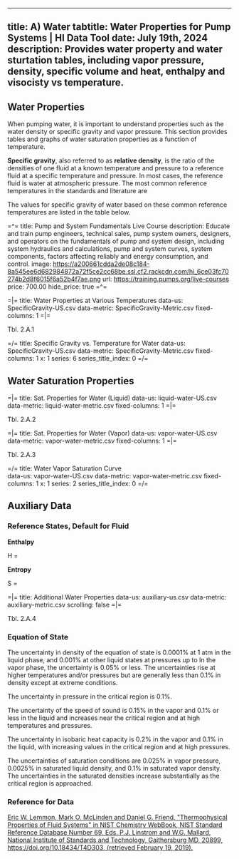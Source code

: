 -----
title: A) Water
tabtitle: Water Properties for Pump Systems | HI Data Tool 
date: July 19th, 2024
description: Provides water property and water sturtation tables, including vapor pressure, density, specific volume and heat, enthalpy and visocisty vs  temperature.
-----

## Water Properties 

When pumping water, it is important to understand properties such as the water density or specific gravity and vapor pressure. This section provides tables and graphs of water saturation properties as a function of temperature.

**Specific gravity**, also referred to as **relative density**, is the ratio of the densities of one fluid at a known temperature and pressure to a reference fluid at a specific temperature and pressure. In most cases, the reference fluid is water at atmospheric pressure. The most common reference temperatures in the standards and literature are
<units us = "39.2 °F at which water is the most dense, 60 °F, and 68 °F. Generally, scientific research and common fluids use 39.2 °F while engineering and petroleum applications use 60 °F." metric = "4 °C at which water is the most dense, 15.56 °C, and 20 °C. Generally, scientific research and common fluids use 4 °C  while engineering and petroleum applications use 15.56 °C."/>

The values for specific gravity of water based on these common reference temperatures are listed in the table below.

=^=
title: Pump and System Fundamentals Live Course
description: Educate and train pump engineers, technical sales, pump system owners, designers, and operators on the fundamentals of pump and system design, including system hydraulics and calculations, pump and system curves, system components, factors affecting reliably and energy consumption, and control. 
image: https://a200661cdda2de08c184-8a545ee6d682984872a72f5ce2cc68be.ssl.cf2.rackcdn.com/hi_6ce03fc70274b2d8f6015f6a52b4f7ae.png
url: https://training.pumps.org/live-courses
price: 700.00
hide_price: true
=^=

=|=
title: Water Properties at Various Temperatures
data-us: SpecificGravity-US.csv
data-metric: SpecificGravity-Metric.csv
fixed-columns: 1
=|=
<div class="table-label">Tbl. 2.A.1</div>


=/=
title: Specific Gravity vs. Temperature for Water
data-us: SpecificGravity-US.csv
data-metric: SpecificGravity-Metric.csv
fixed-columns: 1
x: 1
series: 6
series_title_index: 0
=/=




## Water Saturation Properties 



=|=
title: Sat. Properties for Water (Liquid)
data-us: liquid-water-US.csv
data-metric: liquid-water-metric.csv
fixed-columns: 1
=|=
<div class="table-label">Tbl. 2.A.2</div>

=|=
title: Sat. Properties for Water (Vapor)
data-us: vapor-water-US.csv
data-metric: vapor-water-metric.csv
fixed-columns: 1
=|=
<div class="table-label">Tbl. 2.A.3</div>

=/=
title: Water Vapor Saturation Curve  
data-us: vapor-water-US.csv
data-metric: vapor-water-metric.csv
fixed-columns: 1
x: 1
series: 2
series_title_index: 0
=/=


## Auxiliary Data

### Reference States, Default for Fluid

**Enthalpy**

H = <units us = "19771.296 Btu/lb-mole at 80.3 °F and 0.15 psia" metric="2551.014 kJ/kg at 26.9 °C and 0.010 bar"/>

**Entropy**

S = <units us = "39.198 Btu/lb-mole·R at 80.3 °F and 0.15 psia" metric = "9.104 J/g·K at 26.9 °C and 0.010 bar"/>


=|=
title: Additional Water Properties
data-us: auxiliary-us.csv
data-metric: auxiliary-metric.csv
scrolling: false
=|=
<div class="table-label">Tbl. 2.A.4</div>


### Equation of State
The uncertainty in density of the equation of state is 0.0001% at 1 atm in the liquid phase, 
and 0.001% at other liquid states at pressures up to <units us = "1450 psi and temperatures to 761.4 R." metric = "10 MPa  and temperatures to 423 K."></units> In the vapor phase, the uncertainty is 0.05% or less. The uncertainties rise at higher temperatures and/or pressures but are generally less than 0.1% in density except at extreme conditions.

The uncertainty in pressure in the critical region is 0.1%. 

The uncertainty of the speed of sound is 0.15% in the vapor and 0.1% or less in the liquid and increases near the critical region and at high temperatures and pressures. 

The uncertainty in isobaric heat capacity is 0.2% in the vapor and 0.1% in the liquid, with increasing values in the critical region and at high pressures. 

The uncertainties of saturation conditions are 0.025% in vapor pressure, 0.0025% in saturated liquid density, and 0.1% in saturated vapor density. The uncertainties in the saturated densities increase substantially as the critical region is approached. 

### Reference for Data
[Eric W. Lemmon, Mark O. McLinden and Daniel G. Friend, "Thermophysical Properties of Fluid Systems" in NIST Chemistry WebBook, NIST Standard Reference Database Number 69, Eds. P.J. Linstrom and W.G. Mallard, National Institute of Standards and Technology, Gaithersburg MD, 20899, https://doi.org/10.18434/T4D303, (retrieved February 19, 2019).](https://webbook.nist.gov/cgi/fluid.cgi?Action=Load&ID=C7732185&Type=SatP&Digits=5&THigh=705.1&TLow=32&TInc=20&RefState=DEF&TUnit=F&PUnit=psia&DUnit=lbm%2Fft3&HUnit=Btu%2Flb-mole&WUnit=ft%2Fs&VisUnit=cP&STUnit=lb%2Fin)

